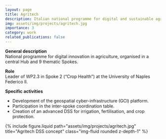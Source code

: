 ```yaml
---
layout: page
title: Agritech
description: Italian national programme for digital and sustainable agriculture.
img: assets/img/projects/agritech.jpg
importance: 3
category: work
related_publications: false
---
```


**General description**  
National programme for digital innovation in agriculture, organised in a central Hub and 9 thematic Spokes.

**Role**  
Leader of WP2.3 in Spoke 2 (“Crop Health”) at the University of Naples Federico II.

**Specific activities**  
- Development of the geospatial cyber-infrastructure (GCI) platform.  
- Participation in the inter-spoke coordination table.  
- Creation of an advanced DSS for irrigation, fertilisation, and crop protection.

<div class="row">
  <div class="col-sm mt-3 mt-md-0">
    {% include figure.liquid path="assets/img/projects/agritech.jpg" title="Agritech DSS concept" class="img-fluid rounded z-depth-1" %}
  </div>
</div>